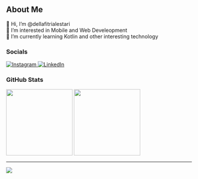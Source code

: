 ## About Me
👋 Hi, I’m @dellafitrialestari<br>👀 I’m interested in Mobile and Web Develeopment<br>🌱 I’m currently learning Kotlin and other interesting technology


### Socials
<p>
  <a href="https://instagram.com/della.lesta" target="_blank">
    <img alt="Instagram" src="https://img.shields.io/badge/Instagram-%23E4405F.svg?&logo=instagram&logoColor=white" />
  </a>
  <a href="https://www.linkedin.com/in/dellafitrialestari/" target="_blank">
    <img alt="LinkedIn" src="https://img.shields.io/badge/LinkedIn-%230077B5.svg?&logo=linkedin&logoColor=white" />
  </a>
</p>

### GitHub Stats
<p>
<img height="180em" src="https://github-readme-streak-stats.herokuapp.com/?user=dellafitrialestari&theme=midnight-purple&hide_border=true"/>
<img height="180em" src="https://github-readme-stats.vercel.app/api/top-langs/?username=dellafitrialestari&theme=midnight-purple&hide_border=true&include_all_commits=true&count_private=true&layout=compact"/>
</p>

---
[![](https://visitcount.itsvg.in/api?id=dellafitrialestari&icon=0&color=0)](https://visitcount.itsvg.in)
